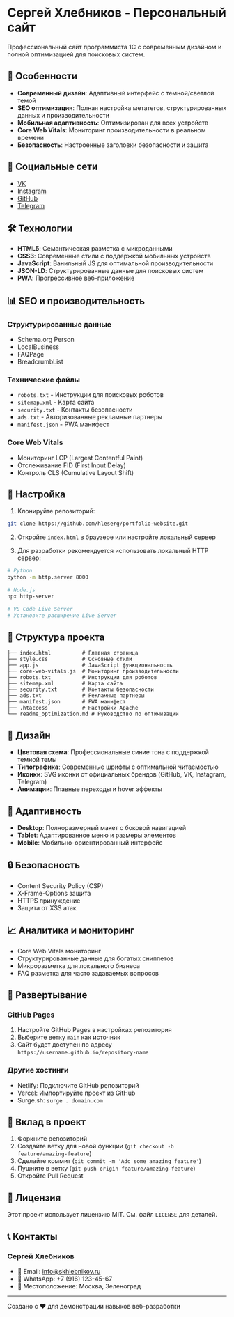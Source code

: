 # Сергей Хлебников - Персональный сайт

Профессиональный сайт программиста 1С с современным дизайном и полной оптимизацией для поисковых систем.

## 🚀 Особенности

- **Современный дизайн**: Адаптивный интерфейс с темной/светлой темой
- **SEO оптимизация**: Полная настройка метатегов, структурированных данных и производительности
- **Мобильная адаптивность**: Оптимизирован для всех устройств
- **Core Web Vitals**: Мониторинг производительности в реальном времени
- **Безопасность**: Настроенные заголовки безопасности и защита

## 📱 Социальные сети

- [VK](https://vk.com/serg.khlebnikov)
- [Instagram](https://www.instagram.com/hleserg/)
- [GitHub](https://github.com/hleserg)
- [Telegram](https://t.me/skhlebnikov)

## 🛠️ Технологии

- **HTML5**: Семантическая разметка с микроданными
- **CSS3**: Современные стили с поддержкой мобильных устройств
- **JavaScript**: Ванильный JS для оптимальной производительности
- **JSON-LD**: Структурированные данные для поисковых систем
- **PWA**: Прогрессивное веб-приложение

## 📊 SEO и производительность

### Структурированные данные

- Schema.org Person
- LocalBusiness
- FAQPage
- BreadcrumbList

### Технические файлы

- `robots.txt` - Инструкции для поисковых роботов
- `sitemap.xml` - Карта сайта
- `security.txt` - Контакты безопасности
- `ads.txt` - Авторизованные рекламные партнеры
- `manifest.json` - PWA манифест

### Core Web Vitals

- Мониторинг LCP (Largest Contentful Paint)
- Отслеживание FID (First Input Delay)
- Контроль CLS (Cumulative Layout Shift)

## 🔧 Настройка

1. Клонируйте репозиторий:

```bash
git clone https://github.com/hleserg/portfolio-website.git
```

2. Откройте `index.html` в браузере или настройте локальный сервер

3. Для разработки рекомендуется использовать локальный HTTP сервер:

```bash
# Python
python -m http.server 8000

# Node.js
npx http-server

# VS Code Live Server
# Установите расширение Live Server
```

## 📁 Структура проекта

```text
├── index.html          # Главная страница
├── style.css           # Основные стили
├── app.js              # JavaScript функциональность
├── core-web-vitals.js  # Мониторинг производительности
├── robots.txt          # Инструкции для роботов
├── sitemap.xml         # Карта сайта
├── security.txt        # Контакты безопасности
├── ads.txt             # Рекламные партнеры
├── manifest.json       # PWA манифест
├── .htaccess           # Настройки Apache
└── readme_optimization.md # Руководство по оптимизации
```

## 🎨 Дизайн

- **Цветовая схема**: Профессиональные синие тона с поддержкой темной темы
- **Типографика**: Современные шрифты с оптимальной читаемостью
- **Иконки**: SVG иконки от официальных брендов (GitHub, VK, Instagram, Telegram)
- **Анимации**: Плавные переходы и hover эффекты

## 📱 Адаптивность

- **Desktop**: Полноразмерный макет с боковой навигацией
- **Tablet**: Адаптированное меню и размеры элементов
- **Mobile**: Мобильно-ориентированный интерфейс

## 🔒 Безопасность

- Content Security Policy (CSP)
- X-Frame-Options защита
- HTTPS принуждение
- Защита от XSS атак

## 📈 Аналитика и мониторинг

- Core Web Vitals мониторинг
- Структурированные данные для богатых сниппетов
- Микроразметка для локального бизнеса
- FAQ разметка для часто задаваемых вопросов

## 🚀 Развертывание

### GitHub Pages

1. Настройте GitHub Pages в настройках репозитория
2. Выберите ветку `main` как источник
3. Сайт будет доступен по адресу `https://username.github.io/repository-name`

### Другие хостинги

- Netlify: Подключите GitHub репозиторий
- Vercel: Импортируйте проект из GitHub
- Surge.sh: `surge . domain.com`

## 🤝 Вклад в проект

1. Форкните репозиторий
2. Создайте ветку для новой функции (`git checkout -b feature/amazing-feature`)
3. Сделайте коммит (`git commit -m 'Add some amazing feature'`)
4. Пушните в ветку (`git push origin feature/amazing-feature`)
5. Откройте Pull Request

## 📄 Лицензия

Этот проект использует лицензию MIT. См. файл `LICENSE` для деталей.

## 📞 Контакты

### Сергей Хлебников

- 📧 Email: [info@skhlebnikov.ru](mailto:info@skhlebnikov.ru)
- 📱 WhatsApp: +7 (916) 123-45-67
- 📍 Местоположение: Москва, Зеленоград

---

Создано с ❤️ для демонстрации навыков веб-разработки
